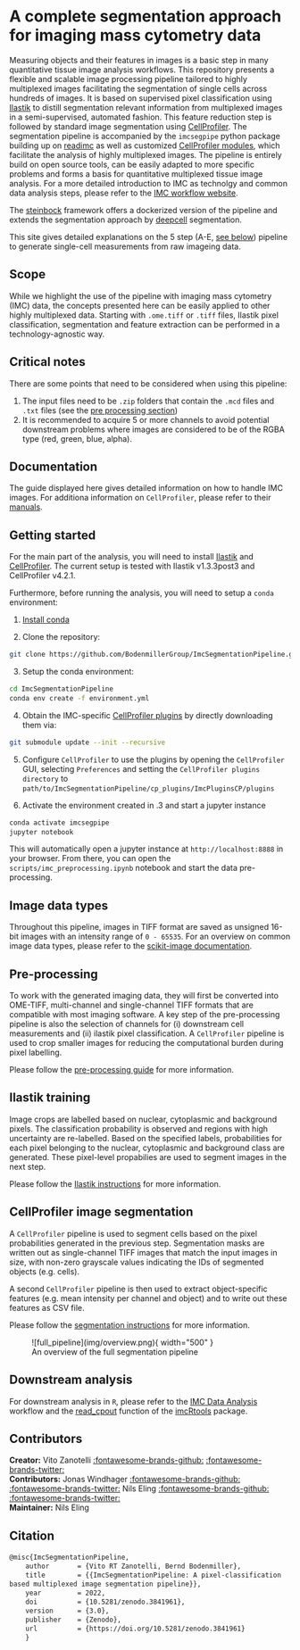# A complete segmentation approach for imaging mass cytometry data

Measuring objects and their features in images is a basic step in many quantitative tissue image analysis workflows. 
This repository presents a flexible and scalable image processing pipeline tailored to highly multiplexed images facilitating the segmentation of single cells across hundreds of images. 
It is based on supervised pixel classification using [Ilastik](https://www.ilastik.org/) to distill segmentation relevant information from multiplexed images in a semi-supervised, automated fashion. 
This feature reduction step is followed by standard image segmentation using [CellProfiler](https://cellprofiler.org/).
The segmentation pipeline is accompanied by the `imcsegpipe` python package building up on [readimc](https://github.com/BodenmillerGroup/readimc) as well as customized [CellProfiler modules](https://github.com/BodenmillerGroup/ImcPluginsCP), which facilitate the analysis of highly multiplexed images. 
The pipeline is entirely build on open source tools, can be easily adapted to more specific problems and forms a basis for quantitative multiplexed tissue image analysis.
For a more detailed introduction to IMC as technolgy and common data analysis steps, please refer to the [IMC workflow website](https://bodenmillergroup.github.io/IMCWorkflow/).

The [steinbock](https://github.com/BodenmillerGroup/steinbock) framework offers a dockerized version of the pipeline and extends the segmentation approach by [deepcell](https://github.com/vanvalenlab/intro-to-deepcell) segmentation. 

This site gives detailed explanations on the 5 step (A-E, [see below](#overview)) pipeline to generate single-cell measurements from raw imageing data. 

## Scope

While we highlight the use of the pipeline with imaging mass cytometry (IMC) data, the concepts presented here can be easily applied to other highly multiplexed data.
Starting with `.ome.tiff` or `.tiff` files, Ilastik pixel classification, segmentation and feature extraction can be performed in a technology-agnostic way.

## Critical notes

There are some points that need to be considered when using this pipeline:

1. The input files need to be `.zip` folders that contain the `.mcd` files and `.txt` files (see the [pre processing section](prepro.md))
2. It is recommended to acquire 5 or more channels to avoid potential downstream problems where images are considered to be of the RGBA type (red, green, blue, alpha).

## Documentation

The guide displayed here gives detailed information on how to  handle IMC images.
For additiona information on `CellProfiler`, please refer to their [manuals](https://cellprofiler.org/manuals).

## Getting started

For the main part of the analysis, you will need to install [Ilastik](https://www.ilastik.org/download.html) and [CellProfiler](https://cellprofiler.org/releases).
The current setup is tested with Ilastik v1.3.3post3 and CellProfiler v4.2.1.

Furthermore, before running the analysis, you will need to setup a `conda` environment:

1. [Install conda](https://docs.conda.io/projects/conda/en/latest/user-guide/install/)

2. Clone the repository: 

```bash
git clone https://github.com/BodenmillerGroup/ImcSegmentationPipeline.git
```

3. Setup the conda environment: 

```bash
cd ImcSegmentationPipeline
conda env create -f environment.yml
```

4. Obtain the IMC-specific [CellProfiler plugins](https://github.com/BodenmillerGroup/ImcPluginsCP) by directly downloading them via:

```bash
git submodule update --init --recursive
```

5. Configure `CellProfiler` to use the plugins by opening the `CellProfiler` GUI, selecting `Preferences` and setting the `CellProfiler plugins directory` to `path/to/ImcSegmentationPipeline/cp_plugins/ImcPluginsCP/plugins`

6. Activate the environment created in .3 and start a jupyter instance

```bash
conda activate imcsegpipe
jupyter notebook
```

This will automatically open a jupyter instance at `http://localhost:8888` in your browser.
From there, you can open the `scripts/imc_preprocessing.ipynb` notebook and start the data pre-processing.

## Image data types

Throughout this pipeline, images in TIFF format are saved as unsigned 16-bit images with an intensity range of `0 - 65535`. For an overview on common image data types, please refer to the [scikit-image documentation](https://scikit-image.org/docs/dev/user_guide/data_types.html). 

## Pre-processing

To work with the generated imaging data, they will first be converted into OME-TIFF, multi-channel and single-channel TIFF formats that are compatible with most imaging software.
A key step of the pre-processing pipeline is also the selection of channels for (i) downstream cell measurements and (ii) ilastik pixel classification. 
A `CellProfiler` pipeline is used to crop smaller images for reducing the computational burden during pixel labelling.

Please follow the [pre-processing guide](prepro.md) for more information. 

## Ilastik training

Image crops are labelled based on nuclear, cytoplasmic and background pixels. 
The classification probability is observed and regions with high uncertainty are re-labelled.
Based on the specified labels, probabilities for each pixel belonging to the nuclear, cytoplasmic and background class are generated. 
These pixel-level propabilies are used to segment images in the next step.

Please follow the [Ilastik instructions](ilastik.md) for more information.

## CellProfiler image segmentation

A `CellProfiler` pipeline is used to segment cells based on the pixel probabilities generated in the previous step. 
Segmentation masks are written out as single-channel TIFF images that match the input images in size, with non-zero grayscale values indicating the IDs of segmented objects (e.g. cells).

A second `CellProfiler` pipeline is then used to extract object-specific features (e.g. mean intensity per channel and object) and to write out these features as CSV file.

Please follow the [segmentation instructions](segmentation.md) for more information.

<figure markdown>
  ![full_pipeline](img/overview.png){ width="500" }
  <figcaption><a name="overview">An overview of the full segmentation pipeline</a></figcaption>
</figure>

## Downstream analysis

For downstream analysis in `R`, please refer to the [IMC Data Analysis](https://bodenmillergroup.github.io/IMCDataAnalysis/) workflow and the [read_cpout](https://bodenmillergroup.github.io/imcRtools/reference/read_cpout.html) function of the [imcRtools](https://github.com/BodenmillerGroup/imcRtools) package.

## Contributors

**Creator:** Vito Zanotelli [:fontawesome-brands-github:](https://github.com/votti) [:fontawesome-brands-twitter:](https://twitter.com/ZanotelliVRT)    
**Contributors:** Jonas Windhager [:fontawesome-brands-github:](https://github.com/jwindhager) [:fontawesome-brands-twitter:](https://twitter.com/JonasWindhager) Nils Eling [:fontawesome-brands-github:](https://github.com/nilseling) [:fontawesome-brands-twitter:](https://twitter.com/NilsEling)  
**Maintainer:** Nils Eling

## Citation

```
@misc{ImcSegmentationPipeline,
    author       = {Vito RT Zanotelli, Bernd Bodenmiller},
    title        = {{ImcSegmentationPipeline: A pixel-classification based multiplexed image segmentation pipeline}},
    year         = 2022,
    doi          = {10.5281/zenodo.3841961},
    version      = {3.0},
    publisher    = {Zenodo},
    url          = {https://doi.org/10.5281/zenodo.3841961}
    }
```
